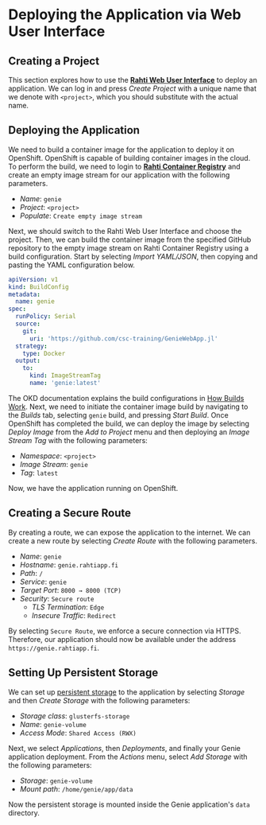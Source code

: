 # Deploying the Application via Web User Interface
## Creating a Project
This section explores how to use the [**Rahti Web User Interface**](https://rahti.csc.fi:8443/) to deploy an application. We can log in and press *Create Project* with a unique name that we denote with `<project>`, which you should substitute with the actual name.


## Deploying the Application
We need to build a container image for the application to deploy it on OpenShift. OpenShift is capable of building container images in the cloud. To perform the build, we need to login to [**Rahti Container Registry**](https://registry-console.rahti.csc.fi/) and create an empty image stream for our application with the following parameters.

- *Name*: `genie`
- *Project*: `<project>`
- *Populate*: `Create empty image stream`

Next, we should switch to the Rahti Web User Interface and choose the project. Then, we can build the container image from the specified GitHub repository to the empty image stream on Rahti Container Registry using a build configuration.  Start by selecting *Import YAML/JSON*, then copying and pasting the YAML configuration below.

```yaml
apiVersion: v1
kind: BuildConfig
metadata:
  name: genie
spec:
  runPolicy: Serial
  source:
    git:
      uri: 'https://github.com/csc-training/GenieWebApp.jl'
  strategy:
    type: Docker
  output:
    to:
      kind: ImageStreamTag
      name: 'genie:latest'
```

The OKD documentation explains the build configurations in [How Builds Work](https://docs.okd.io/3.11/dev_guide/builds/index.html). Next, we need to initiate the container image build by navigating to the *Builds* tab, selecting `genie` build, and pressing *Start Build*. Once OpenShift has completed the build, we can deploy the image by selecting *Deploy Image* from the *Add to Project* menu and then deploying an *Image Stream Tag* with the following parameters:

- *Namespace*: `<project>`
- *Image Stream*: `genie`
- *Tag*: `latest`

Now, we have the application running on OpenShift.


## Creating a Secure Route
By creating a route, we can expose the application to the internet. We can create a new route by selecting *Create Route* with the following parameters.

- *Name*: `genie`
- *Hostname*: `genie.rahtiapp.fi`
- *Path*: `/`
- *Service*: `genie`
- *Target Port*: `8000 → 8000 (TCP)`
- *Security*: `Secure route`
    - *TLS Termination*: `Edge`
    - *Insecure Traffic*: `Redirect`

By selecting `Secure Route`, we enforce a secure connection via HTTPS. Therefore, our application should now be available under the address `https://genie.rahtiapp.fi`.


## Setting Up Persistent Storage
We can set up [persistent storage](https://docs.csc.fi/cloud/rahti/storage/persistent/) to the application by selecting *Storage* and then *Create Storage* with the following parameters:

- *Storage class*: `glusterfs-storage`
- *Name*: `genie-volume`
- *Access Mode*: `Shared Access (RWX)`

Next, we select *Applications*, then *Deployments*, and finally your Genie application deployment. From the *Actions* menu, select *Add Storage* with the following parameters:

- *Storage*: `genie-volume`
- *Mount path*: `/home/genie/app/data`

Now the persistent storage is mounted inside the Genie application's `data` directory.
